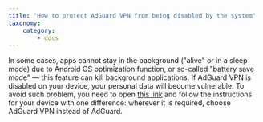 ```yaml
---
title: 'How to protect AdGuard VPN from being disabled by the system'
taxonomy:
    category:
        - docs
---
```


In some cases, apps cannot stay in the background ("alive" or in a sleep mode) due to Android OS optimization function, or so-called "battery save mode" — this feature can kill background applications.
If AdGuard VPN is disabled on your device, your personal data will become vulnerable. To avoid such problem, you need to open [this link](https://kb.adguard.com/en/android/solving-problems/background-work) and follow the instructions for your device with one difference: wherever it is required, choose AdGuard VPN instead of AdGuard. 